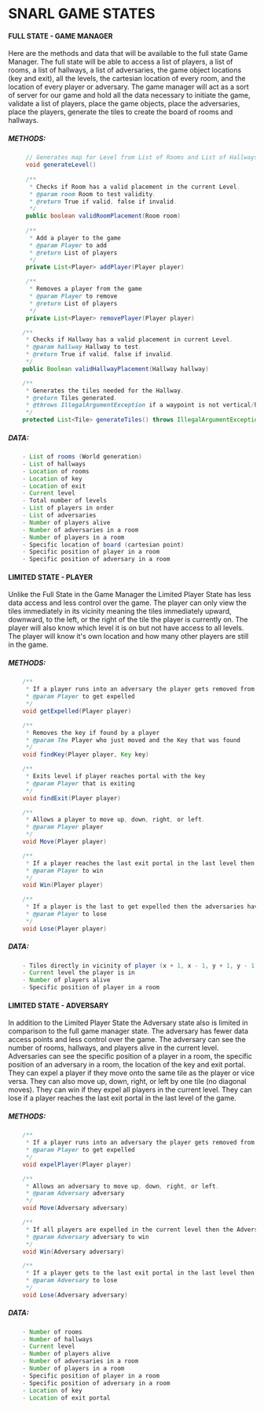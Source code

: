 # SNARL GAME STATES  
#### FULL STATE - GAME MANAGER   

Here are the methods and data that will be available to the full state Game Manager. The full state will be able to access a list of players, a list of rooms, a list of hallways, a list of adversaries, the game object locations (key and exit), all the levels, the cartesian location of every room, and the location of every player or adversary. The game manager will act as a sort of server for our game and hold all the data necessary to initiate the game, validate a list of players, place the game objects, place the adversaries, place the players, generate the tiles to create the board of rooms and hallways.  

##### METHODS:  
```java
     // Generates map for Level from List of Rooms and List of Hallways if valid
     void generateLevel() 
    
     /**
      * Checks if Room has a valid placement in the current Level.
      * @param room Room to test validity.
      * @return True if valid, false if invalid.
      */
     public boolean validRoomPlacement(Room room)
    
     /**
      * Add a player to the game
      * @param Player to add
      * @return List of players
      */
     private List<Player> addPlayer(Player player)

     /**
      * Removes a player from the game
      * @param Player to remove 
      * @return List of players
      */
     private List<Player> removePlayer(Player player)

    /**
     * Checks if Hallway has a valid placement in current Level.
     * @param hallway Hallway to test.
     * @return True if valid, false if invalid.
     */
    public Boolean validHallwayPlacement(Hallway hallway)

    /**
     * Generates the tiles needed for the Hallway.
     * @return Tiles generated.
     * @throws IllegalArgumentException if a waypoint is not vertical/horizontal.
     */
    protected List<Tile> generateTiles() throws IllegalArgumentException
```
##### DATA:  
```java
    - List of rooms (World generation)
    - List of hallways
    - Location of rooms 
    - Location of key 
    - Location of exit 
    - Current level 
    - Total number of levels
    - List of players in order 
    - List of adversaries
    - Number of players alive
    - Number of adversaries in a room 
    - Number of players in a room 
    - Specific location of board (cartesian point) 
    - Specific position of player in a room
    - Specific position of adversary in a room
```
#### LIMITED STATE - PLAYER 

Unlike the Full State in the Game Manager the Limited Player State has less data access and less control over the game. The player can only view the tiles immediately in its vicinity meaning the tiles immediately upward, downward, to the left, or the right of the tile the player is currently on. The player will also know which level it is on but not have access to all levels. The player will know it's own location and how many other players are still in the game. 

##### METHODS: 
```java
    /**
     * If a player runs into an adversary the player gets removed from the game, sends to the full state which removes the player from the game
     * @param Player to get expelled
     */
    void getExpelled(Player player)

    /**
     * Removes the key if found by a player
     * @param The Player who just moved and the Key that was found
     */
    void findKey(Player player, Key key)

    /**
     * Exits level if player reaches portal with the key
     * @param Player that is exiting
     */
    void findExit(Player player)

    /**
     * Allows a player to move up, down, right, or left.
     * @param Player player
     */
    void Move(Player player)

    /**
     * If a player reaches the last exit portal in the last level then they have exited the dungeon and won
     * @param Player to win
     */
    void Win(Player player)

    /**
     * If a player is the last to get expelled then the adversaries have won (all players get expelled in the current level)
     * @param Player to lose
     */
    void Lose(Player player)
```
##### DATA:  
```java
    - Tiles directly in vicinity of player (x + 1, x - 1, y + 1, y - 1)
    - Current level the player is in
    - Number of players alive
    - Specific position of player in a room
```

#### LIMITED STATE - ADVERSARY 

In addition to the Limited Player State the Adversary state also is limited in comparison to the full game manager state. The adversary has fewer data access points and less control over the game. The adversary can see the number of rooms, hallways, and players alive in the current level. Adversaries can see the specific position of a player in a room, the specific position of an adversary in a room, the location of the key and exit portal. They can expel a player if they move onto the same tile as the player or vice versa. They can also move up, down, right, or left by one tile (no diagonal moves). They can win if they expel all players in the current level. They can lose if a player reaches the last exit portal in the last level of the game.  
                                                                                                                                                                                                                                                                                          

##### METHODS: 
```java
    /**
     * If a player runs into an adversary the player gets removed from the current level, but is added to the next level if it exists. 
     * @param Player to get expelled
     */
    void expelPlayer(Player player)

    /**
     * Allows an adversary to move up, down, right, or left.
     * @param Adversary adversary
     */
    void Move(Adversary adversary)

    /**
     * If all players are expelled in the current level then the Adversaries win.
     * @param Adversary adversary to win
     */
    void Win(Adversary adversary)

    /**
     * If a player gets to the last exit portal in the last level then the Adversary loses
     * @param Adversary to lose
     */
    void Lose(Adversary adversary)
```
##### DATA:  
```java
    - Number of rooms 
    - Number of hallways 
    - Current level
    - Number of players alive
    - Number of adversaries in a room 
    - Number of players in a room 
    - Specific position of player in a room
    - Specific position of adversary in a room
    - Location of key 
    - Location of exit portal
```